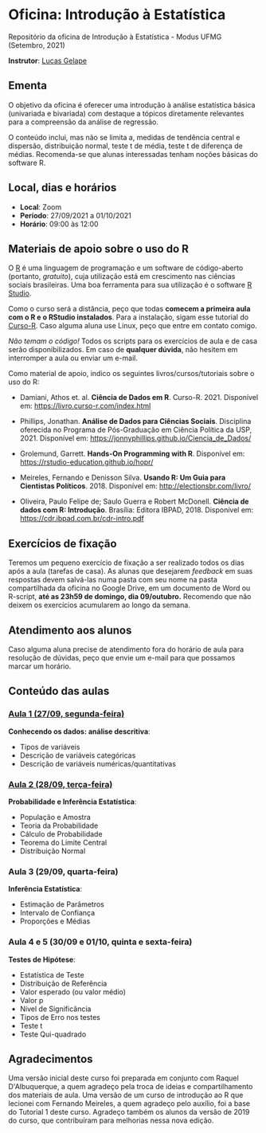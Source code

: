 # Oficina: Introdução à Estatística

Repositório da oficina de Introdução à Estatística - Modus UFMG (Setembro, 2021)

**Instrutor**: [Lucas Gelape](https://lgelape.github.io/)

## Ementa

O objetivo da oficina é oferecer uma introdução à análise estatística básica (univariada e bivariada) com destaque a tópicos diretamente relevantes para a compreensão da análise de regressão.

O conteúdo inclui, mas não se limita a, medidas de tendência central e dispersão, distribuição normal, teste t de média, teste t de diferença de médias. Recomenda-se que alunas interessadas tenham noções básicas do software R.

## Local, dias e horários

* **Local**: Zoom
* **Período**: 27/09/2021 a 01/10/2021
* **Horário**: 09:00 às 12:00

## Materiais de apoio sobre o uso do R

O [R](https://cran.r-project.org/) é uma linguagem de programação e um software de código-aberto (portanto, *gratuito*), cuja utilização está em crescimento nas ciências sociais brasileiras. Uma boa ferramenta para sua utilização é o software [R Studio](https://www.rstudio.com/products/rstudio/download/).

Como o curso será a distância, peço que todas **comecem a primeira aula com o R e o RStudio instalados**. Para a instalação, sigam esse tutorial do [Curso-R](https://livro.curso-r.com/1-instalacao.html). Caso alguma aluna use Linux, peço que entre em contato comigo.

*Não temam o código!* Todos os scripts para os exercícios de aula e de casa serão disponibilizados. Em caso de **qualquer dúvida**, não hesitem em interromper a aula ou enviar um e-mail.

Como material de apoio, indico os seguintes livros/cursos/tutoriais sobre o uso do R:

* Damiani, Athos et. al. **Ciência de Dados em R**. Curso-R. 2021. Disponível em: https://livro.curso-r.com/index.html

* Phillips, Jonathan. **Análise de Dados para Ciências Sociais**. Disciplina oferecida no Programa de Pós-Graduação em Ciência Política da USP, 2021.  Disponível em: https://jonnyphillips.github.io/Ciencia_de_Dados/

* Grolemund, Garrett. **Hands-On Programming with R**. Disponível em: https://rstudio-education.github.io/hopr/

* Meireles, Fernando e Denisson Silva. **Usando R: Um Guia para Cientistas Políticos**. 2018. Disponível em: http://electionsbr.com/livro/

* Oliveira, Paulo Felipe de; Saulo Guerra e Robert McDonell. **Ciência de dados com R: Introdução**. Brasília: Editora IBPAD, 2018. Disponível em: https://cdr.ibpad.com.br/cdr-intro.pdf

## Exercícios de fixação

Teremos um pequeno exercício de fixação a ser realizado todos os dias após a aula (tarefas de casa). As alunas que desejarem *feedback* em suas respostas devem salvá-las numa pasta com seu nome na pasta compartilhada da oficina no Google Drive, em um documento de Word ou R-script, **até as 23h59 de domingo, dia 09/outubro.** Recomendo que não deixem os exercícios acumularem ao longo da semana.

## Atendimento aos alunos

Caso alguma aluna precise de atendimento fora do horário de aula para resolução de dúvidas, peço que envie um e-mail para que possamos marcar um horário.

## Conteúdo das aulas

### [Aula 1 (27/09, segunda-feira)](/Aulas/Aula1/Aula1.md)

**Conhecendo os dados: análise descritiva**:

* Tipos de variáveis
* Descrição de variáveis categóricas
* Descrição de variáveis numéricas/quantitativas

### [Aula 2 (28/09, terça-feira)](/Aulas/Aula2/Aula2.md)

**Probabilidade e Inferência Estatística**:

* População e Amostra
* Teoria da Probabilidade
* Cálculo de Probabilidade
* Teorema do Limite Central
* Distribuição Normal

### Aula 3 (29/09, quarta-feira)

**Inferência Estatística**:

* Estimação de Parâmetros
* Intervalo de Confiança
* Proporções e Médias

### Aula 4 e 5 (30/09 e 01/10, quinta e sexta-feira)

**Testes de Hipótese**:

* Estatística de Teste
* Distribuição de Referência
* Valor esperado (ou valor médio)
* Valor p
* Nível de Significância
* Tipos de Erro nos testes
* Teste t
* Teste Qui-quadrado

## Agradecimentos

Uma versão inicial deste curso foi preparada em conjunto com Raquel D'Albuquerque, a quem agradeço pela troca de ideias e compartilhamento dos materiais de aula. Uma versão de um curso de introdução ao R que lecionei com Fernando Meireles, a quem agradeço pelo auxílio, foi a base do Tutorial 1 deste curso. Agradeço também os alunos da versão de 2019 do curso, que contribuíram para melhorias nessa nova edição.
